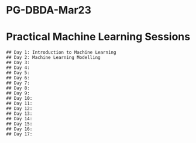 # PG-DBDA-Mar23
# Practical Machine Learning Sessions

    ## Day 1: Introduction to Machine Learning
    ## Day 2: Machine Learning Modelling
    ## Day 3:
    ## Day 4:
    ## Day 5:
    ## Day 6:
    ## Day 7:
    ## Day 8:
    ## Day 9:
    ## Day 10:
    ## Day 11: 
    ## Day 12:
    ## Day 13:
    ## Day 14: 
    ## Day 15:
    ## Day 16:
    ## Day 17:
    
    
    
